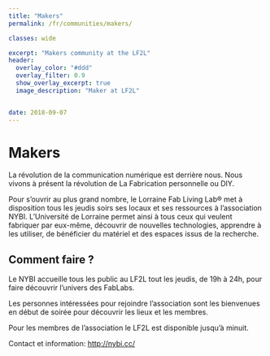 ```yaml
---
title: "Makers"
permalink: /fr/communities/makers/

classes: wide

excerpt: "Makers community at the LF2L"
header:
  overlay_color: "#ddd"
  overlay_filter: 0.9
  show_overlay_excerpt: true 
  image_description: "Maker at LF2L"


date: 2018-09-07
---
```


# Makers

La révolution de la communication numérique est derrière nous. Nous vivons à présent la révolution de La Fabrication personnelle ou DIY.

Pour s’ouvrir au plus grand nombre, le Lorraine Fab Living Lab® met à disposition tous les jeudis soirs ses locaux et ses ressources à l’association NYBI. L’Université de Lorraine permet ainsi à tous ceux qui veulent fabriquer par eux-même, découvrir de nouvelles technologies, apprendre à les utiliser, de bénéficier du matériel et des espaces issus de la recherche.

## Comment faire ?

Le NYBI accueille tous les public au LF2L tout les jeudis, de 19h à 24h, pour faire découvrir l’univers des FabLabs.

Les personnes intéressées pour rejoindre l’association sont les bienvenues en début de soirée pour découvrir les lieux et les membres.

Pour les membres de l’association le LF2L est disponible jusqu’à minuit.

Contact et information: http://nybi.cc/

